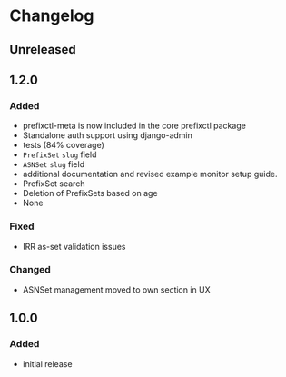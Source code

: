 # Changelog


## Unreleased


## 1.2.0
### Added
- prefixctl-meta is now included in the core prefixctl package
- Standalone auth support using django-admin
- tests (84% coverage)
- `PrefixSet` `slug` field
- `ASNSet` `slug` field
- additional documentation and revised example monitor setup guide.
- PrefixSet search
- Deletion of PrefixSets based on age
- None
### Fixed
- IRR as-set validation issues
### Changed
- ASNSet management moved to own section in UX


## 1.0.0
### Added
- initial release